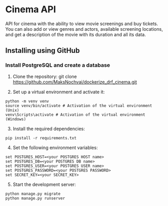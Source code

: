# Cinema API

API for cinema with the ability to view movie screenings and buy tickets. You can also add or view genres and actors, available screening locations, and get a description of the movie with its duration and all its data.

## Installing using GitHub

### Install PostgreSQL and create a database

1. Clone the repository:
git clone https://github.com/MaksNochvai/dockerize_drf_cinema.git

2. Set up a virtual environment and activate it:
```
python -m venv venv
source venv/bin/activate # Activation of the virtual environment (Unix)
venv\Scripts\activate # Activation of the virtual environment (Windows)
```
3. Install the required dependencies:
```
pip install -r requirements.txt
```
4. Set the following environment variables:
```
set POSTGRES_HOST=<your POSTGRES HOST name>
set POSTGRES_DB=<your POSTGRES DB name>
set POSTGRES_USER=<your POSTGRES USER name>
set POSTGRES_PASSWORD=<your POSTGRES PASSWORD>
set SECRET_KEY=<your SECRET_KEY>
```
5. Start the development server:
```
python manage.py migrate
python manage.py runserver
```